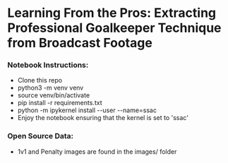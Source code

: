# Learning From the Pros: Extracting Professional Goalkeeper Technique from Broadcast Footage

### Notebook Instructions:
* Clone this repo 
* python3 -m venv venv
* source venv/bin/activate
* pip install -r requirements.txt
* python -m ipykernel install --user --name=ssac
* Enjoy the notebook ensuring that the kernel is set to 'ssac'

### Open Source Data:
* 1v1 and Penalty images are found in the images/ folder
